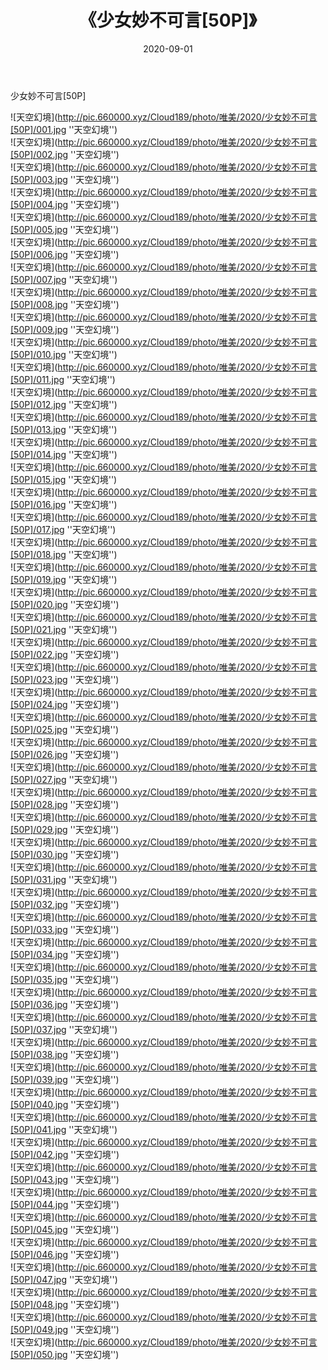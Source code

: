 ﻿---
layout: post
title:  《少女妙不可言[50P]》
date:   2020-09-01
img: http://pic.660000.xyz/Cloud189/photo/唯美/2020/少女妙不可言[50P]/000.jpg
categories: [美女, 清纯, 唯美]
---

少女妙不可言[50P]



![天空幻境](http://pic.660000.xyz/Cloud189/photo/唯美/2020/少女妙不可言[50P]/001.jpg ''天空幻境'') <br>
![天空幻境](http://pic.660000.xyz/Cloud189/photo/唯美/2020/少女妙不可言[50P]/002.jpg ''天空幻境'') <br>
![天空幻境](http://pic.660000.xyz/Cloud189/photo/唯美/2020/少女妙不可言[50P]/003.jpg ''天空幻境'') <br>
![天空幻境](http://pic.660000.xyz/Cloud189/photo/唯美/2020/少女妙不可言[50P]/004.jpg ''天空幻境'') <br>
![天空幻境](http://pic.660000.xyz/Cloud189/photo/唯美/2020/少女妙不可言[50P]/005.jpg ''天空幻境'') <br>
![天空幻境](http://pic.660000.xyz/Cloud189/photo/唯美/2020/少女妙不可言[50P]/006.jpg ''天空幻境'') <br>
![天空幻境](http://pic.660000.xyz/Cloud189/photo/唯美/2020/少女妙不可言[50P]/007.jpg ''天空幻境'') <br>
![天空幻境](http://pic.660000.xyz/Cloud189/photo/唯美/2020/少女妙不可言[50P]/008.jpg ''天空幻境'') <br>
![天空幻境](http://pic.660000.xyz/Cloud189/photo/唯美/2020/少女妙不可言[50P]/009.jpg ''天空幻境'') <br>
![天空幻境](http://pic.660000.xyz/Cloud189/photo/唯美/2020/少女妙不可言[50P]/010.jpg ''天空幻境'') <br>
![天空幻境](http://pic.660000.xyz/Cloud189/photo/唯美/2020/少女妙不可言[50P]/011.jpg ''天空幻境'') <br>
![天空幻境](http://pic.660000.xyz/Cloud189/photo/唯美/2020/少女妙不可言[50P]/012.jpg ''天空幻境'') <br>
![天空幻境](http://pic.660000.xyz/Cloud189/photo/唯美/2020/少女妙不可言[50P]/013.jpg ''天空幻境'') <br>
![天空幻境](http://pic.660000.xyz/Cloud189/photo/唯美/2020/少女妙不可言[50P]/014.jpg ''天空幻境'') <br>
![天空幻境](http://pic.660000.xyz/Cloud189/photo/唯美/2020/少女妙不可言[50P]/015.jpg ''天空幻境'') <br>
![天空幻境](http://pic.660000.xyz/Cloud189/photo/唯美/2020/少女妙不可言[50P]/016.jpg ''天空幻境'') <br>
![天空幻境](http://pic.660000.xyz/Cloud189/photo/唯美/2020/少女妙不可言[50P]/017.jpg ''天空幻境'') <br>
![天空幻境](http://pic.660000.xyz/Cloud189/photo/唯美/2020/少女妙不可言[50P]/018.jpg ''天空幻境'') <br>
![天空幻境](http://pic.660000.xyz/Cloud189/photo/唯美/2020/少女妙不可言[50P]/019.jpg ''天空幻境'') <br>
![天空幻境](http://pic.660000.xyz/Cloud189/photo/唯美/2020/少女妙不可言[50P]/020.jpg ''天空幻境'') <br>
![天空幻境](http://pic.660000.xyz/Cloud189/photo/唯美/2020/少女妙不可言[50P]/021.jpg ''天空幻境'') <br>
![天空幻境](http://pic.660000.xyz/Cloud189/photo/唯美/2020/少女妙不可言[50P]/022.jpg ''天空幻境'') <br>
![天空幻境](http://pic.660000.xyz/Cloud189/photo/唯美/2020/少女妙不可言[50P]/023.jpg ''天空幻境'') <br>
![天空幻境](http://pic.660000.xyz/Cloud189/photo/唯美/2020/少女妙不可言[50P]/024.jpg ''天空幻境'') <br>
![天空幻境](http://pic.660000.xyz/Cloud189/photo/唯美/2020/少女妙不可言[50P]/025.jpg ''天空幻境'') <br>
![天空幻境](http://pic.660000.xyz/Cloud189/photo/唯美/2020/少女妙不可言[50P]/026.jpg ''天空幻境'') <br>
![天空幻境](http://pic.660000.xyz/Cloud189/photo/唯美/2020/少女妙不可言[50P]/027.jpg ''天空幻境'') <br>
![天空幻境](http://pic.660000.xyz/Cloud189/photo/唯美/2020/少女妙不可言[50P]/028.jpg ''天空幻境'') <br>
![天空幻境](http://pic.660000.xyz/Cloud189/photo/唯美/2020/少女妙不可言[50P]/029.jpg ''天空幻境'') <br>
![天空幻境](http://pic.660000.xyz/Cloud189/photo/唯美/2020/少女妙不可言[50P]/030.jpg ''天空幻境'') <br>
![天空幻境](http://pic.660000.xyz/Cloud189/photo/唯美/2020/少女妙不可言[50P]/031.jpg ''天空幻境'') <br>
![天空幻境](http://pic.660000.xyz/Cloud189/photo/唯美/2020/少女妙不可言[50P]/032.jpg ''天空幻境'') <br>
![天空幻境](http://pic.660000.xyz/Cloud189/photo/唯美/2020/少女妙不可言[50P]/033.jpg ''天空幻境'') <br>
![天空幻境](http://pic.660000.xyz/Cloud189/photo/唯美/2020/少女妙不可言[50P]/034.jpg ''天空幻境'') <br>
![天空幻境](http://pic.660000.xyz/Cloud189/photo/唯美/2020/少女妙不可言[50P]/035.jpg ''天空幻境'') <br>
![天空幻境](http://pic.660000.xyz/Cloud189/photo/唯美/2020/少女妙不可言[50P]/036.jpg ''天空幻境'') <br>
![天空幻境](http://pic.660000.xyz/Cloud189/photo/唯美/2020/少女妙不可言[50P]/037.jpg ''天空幻境'') <br>
![天空幻境](http://pic.660000.xyz/Cloud189/photo/唯美/2020/少女妙不可言[50P]/038.jpg ''天空幻境'') <br>
![天空幻境](http://pic.660000.xyz/Cloud189/photo/唯美/2020/少女妙不可言[50P]/039.jpg ''天空幻境'') <br>
![天空幻境](http://pic.660000.xyz/Cloud189/photo/唯美/2020/少女妙不可言[50P]/040.jpg ''天空幻境'') <br>
![天空幻境](http://pic.660000.xyz/Cloud189/photo/唯美/2020/少女妙不可言[50P]/041.jpg ''天空幻境'') <br>
![天空幻境](http://pic.660000.xyz/Cloud189/photo/唯美/2020/少女妙不可言[50P]/042.jpg ''天空幻境'') <br>
![天空幻境](http://pic.660000.xyz/Cloud189/photo/唯美/2020/少女妙不可言[50P]/043.jpg ''天空幻境'') <br>
![天空幻境](http://pic.660000.xyz/Cloud189/photo/唯美/2020/少女妙不可言[50P]/044.jpg ''天空幻境'') <br>
![天空幻境](http://pic.660000.xyz/Cloud189/photo/唯美/2020/少女妙不可言[50P]/045.jpg ''天空幻境'') <br>
![天空幻境](http://pic.660000.xyz/Cloud189/photo/唯美/2020/少女妙不可言[50P]/046.jpg ''天空幻境'') <br>
![天空幻境](http://pic.660000.xyz/Cloud189/photo/唯美/2020/少女妙不可言[50P]/047.jpg ''天空幻境'') <br>
![天空幻境](http://pic.660000.xyz/Cloud189/photo/唯美/2020/少女妙不可言[50P]/048.jpg ''天空幻境'') <br>
![天空幻境](http://pic.660000.xyz/Cloud189/photo/唯美/2020/少女妙不可言[50P]/049.jpg ''天空幻境'') <br>
![天空幻境](http://pic.660000.xyz/Cloud189/photo/唯美/2020/少女妙不可言[50P]/050.jpg ''天空幻境'') <br>